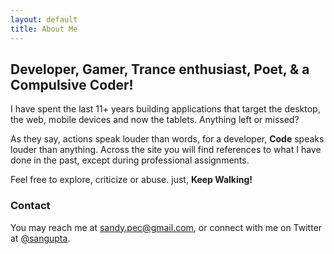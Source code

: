 ```yaml
---
layout: default
title: About Me
---
```


## Developer, Gamer, Trance enthusiast, Poet, & a Compulsive Coder!

I have spent the last 11+ years building applications that target the desktop, the web, mobile devices
and now the tablets. Anything left or missed?

As they say, actions speak louder than words, for a developer, **Code** speaks louder than anything. 
Across the site you will find references to what I have done in the past, except during professional assignments. 

Feel free to explore, criticize or abuse. just, **Keep Walking!**

<a id="contact"></a>

### Contact

You may reach me at <a href="mailto:sandy.pec@gmail.com">sandy.pec@gmail.com</a>, or connect with me
on Twitter at <a href="https://twitter.com/sangupta">@sangupta</a>.
